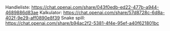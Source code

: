 Handleliste: https://chat.openai.com/share/043f0edb-ed22-477b-a944-4689886d83ae
Kalkulator: https://chat.openai.com/share/57d8728c-6d8a-402f-9e29-aff0890e8f39
Snake spill: https://chat.openai.com/share/b94ac2f2-5381-4f4e-95ef-a40f621801bc
